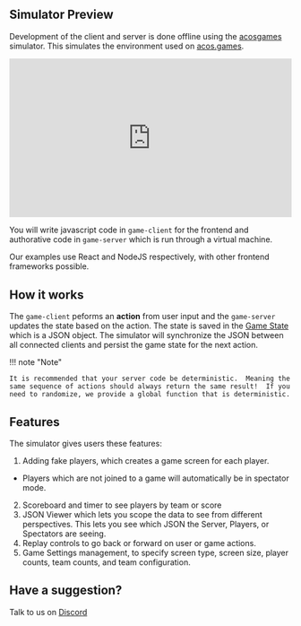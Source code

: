 ## Simulator Preview

Development of the client and server is done offline using the [acosgames](https://github.com/acosgames/acosgames) simulator. This simulates the environment used on [acos.games](https://acos.games).

<style>
  .video-wrapper {
  position: relative;
  display: block;
  height: 0;
  padding: 0;
  overflow: hidden;
  padding-bottom: 56.25%;
}
.video-wrapper > iframe {
  position: absolute;
  top: 0;
  bottom: 0;
  left: 0;
  width: 100%;
  height: 100%;
  border: 0;
}
</style>
<div class="video-wrapper">
  <iframe src="https://www.youtube.com/embed/keGjP5ySqyg" frameborder="0" allowfullscreen></iframe>
</div>

You will write javascript code in `game-client` for the frontend and authorative code in `game-server` which is run through a virtual machine.  

Our examples use React and NodeJS respectively, with other frontend frameworks possible.

## How it works

The `game-client` peforms an **action** from user input and the `game-server` updates the state based on the action. The state is saved in the [Game State](/gamestate/example/) which is a JSON object. The simulator will synchronize the JSON between all connected clients and persist the game state for the next action.

!!! note "Note"

    It is recommended that your server code be deterministic.  Meaning the same sequence of actions should always return the same result!  If you need to randomize, we provide a global function that is deterministic.


## Features

The simulator gives users these features:

1. Adding fake players, which creates a game screen for each player.  
  - Players which are not joined to a game will automatically be in spectator mode.
2. Scoreboard and timer to see players by team or score
3. JSON Viewer which lets you scope the data to see from different perspectives.  This lets you see which JSON the Server, Players, or Spectators are seeing.
4. Replay controls to go back or forward on user or game actions.
5. Game Settings management, to specify screen type, screen size, player counts, team counts, and team configuration.






## Have a suggestion?

Talk to us on [Discord](https://discord.gg/ydHkCcNgHD)